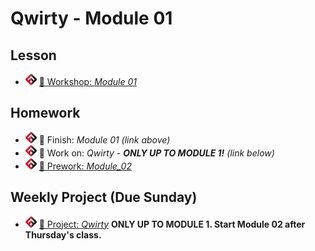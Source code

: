 # Qwirty - Module 01

## Lesson
<!-- - ![FSA](/logo.png) [📺 Lecture]() -->
<!-- - ![FSA](/logo.png) [👾 Demo Code](demo.html) -->
- ![FSA](/logo.png) [🔬 Workshop: *Module 01*](https://learn.fullstackacademy.com/workshop/5e30a3be637793000496128e/content/5e30a3be63779300049612a3/text)
<!-- - ![FSA](/logo.png) [👾 Solution: *Module 01*](https://learn.fullstackacademy.com/workshop/5e30a3be637793000496128e/content/5e30a3be63779300049612a1/text) -->

## Homework
- ![FSA](/logo.png) 🔬 Finish: *Module 01 (link above)*
- ![FSA](/logo.png) 🔬 Work on: *Qwirty - __ONLY UP TO MODULE 1!__ (link below)*
- ![FSA](/logo.png) [📖 Prework: *Module_02*]()

## Weekly Project (Due Sunday)
- ![FSA](/logo.png) [🔬 Project: *Qwirty*](https://learn.fullstackacademy.com/workshop/5e308fc3b3c09200045a7a13/content/5e308fc4b3c09200045a7a21/text) __ONLY UP TO MODULE 1. Start Module 02 after Thursday's class.__
